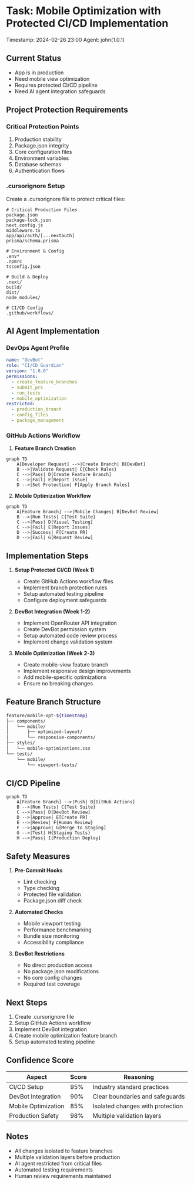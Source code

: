 # Task: Mobile Optimization with Protected CI/CD Implementation
Timestamp: 2024-02-26 23:00
Agent: john(1.0.1)

## Current Status
- App is in production
- Need mobile view optimization
- Requires protected CI/CD pipeline
- Need AI agent integration safeguards

## Project Protection Requirements

### Critical Protection Points
1. Production stability
2. Package.json integrity
3. Core configuration files
4. Environment variables
5. Database schemas
6. Authentication flows

### .cursorignore Setup
Create a .cursorignore file to protect critical files:

```plaintext
# Critical Production Files
package.json
package-lock.json
next.config.js
middleware.ts
app/api/auth/[...nextauth]
prisma/schema.prisma

# Environment & Config
.env*
.npmrc
tsconfig.json

# Build & Deploy
.next/
build/
dist/
node_modules/

# CI/CD Config
.github/workflows/
```

## AI Agent Implementation

### DevOps Agent Profile
```yaml
name: "DevBot"
role: "CI/CD Guardian"
version: "1.0.0"
permissions:
  - create_feature_branches
  - submit_prs
  - run_tests
  - mobile_optimization
restricted:
  - production_branch
  - config_files
  - package_management
```

### GitHub Actions Workflow

1. **Feature Branch Creation**
```mermaid
graph TD
    A[Developer Request] -->|Create Branch| B[DevBot]
    B -->|Validate Request| C{Check Rules}
    C -->|Pass| D[Create Feature Branch]
    C -->|Fail| E[Report Issue]
    D -->|Set Protection| F[Apply Branch Rules]
```

2. **Mobile Optimization Workflow**
```mermaid
graph TD
    A[Feature Branch] -->|Mobile Changes| B[DevBot Review]
    B -->|Run Tests| C{Test Suite}
    C -->|Pass| D[Visual Testing]
    C -->|Fail| E[Report Issues]
    D -->|Success| F[Create PR]
    D -->|Fail| G[Request Review]
```

## Implementation Steps

1. **Setup Protected CI/CD (Week 1)**
   - Create GitHub Actions workflow files
   - Implement branch protection rules
   - Setup automated testing pipeline
   - Configure deployment safeguards

2. **DevBot Integration (Week 1-2)**
   - Implement OpenRouter API integration
   - Create DevBot permission system
   - Setup automated code review process
   - Implement change validation system

3. **Mobile Optimization (Week 2-3)**
   - Create mobile-view feature branch
   - Implement responsive design improvements
   - Add mobile-specific optimizations
   - Ensure no breaking changes

## Feature Branch Structure
```bash
feature/mobile-opt-${timestamp}
├── components/
│   └── mobile/
│       ├── optimized-layout/
│       └── responsive-components/
├── styles/
│   └── mobile-optimizations.css
└── tests/
    └── mobile/
        └── viewport-tests/
```

## CI/CD Pipeline
```mermaid
graph TD
    A[Feature Branch] -->|Push| B[GitHub Actions]
    B -->|Run Tests| C{Test Suite}
    C -->|Pass| D[DevBot Review]
    D -->|Approve| E[Create PR]
    E -->|Review| F{Human Review}
    F -->|Approve| G[Merge to Staging]
    G -->|Test| H{Staging Tests}
    H -->|Pass| I[Production Deploy]
```

## Safety Measures

1. **Pre-Commit Hooks**
   - Lint checking
   - Type checking
   - Protected file validation
   - Package.json diff check

2. **Automated Checks**
   - Mobile viewport testing
   - Performance benchmarking
   - Bundle size monitoring
   - Accessibility compliance

3. **DevBot Restrictions**
   - No direct production access
   - No package.json modifications
   - No core config changes
   - Required test coverage

## Next Steps
1. Create .cursorignore file
2. Setup GitHub Actions workflow
3. Implement DevBot integration
4. Create mobile optimization feature branch
5. Setup automated testing pipeline

## Confidence Score
| Aspect | Score | Reasoning |
|--------|--------|-----------|
| CI/CD Setup | 95% | Industry standard practices |
| DevBot Integration | 90% | Clear boundaries and safeguards |
| Mobile Optimization | 85% | Isolated changes with protection |
| Production Safety | 98% | Multiple validation layers |

## Notes
- All changes isolated to feature branches
- Multiple validation layers before production
- AI agent restricted from critical files
- Automated testing requirements
- Human review requirements maintained 